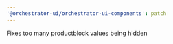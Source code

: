 ```yaml
---
'@orchestrator-ui/orchestrator-ui-components': patch
---
```


Fixes too many productblock values being hidden
